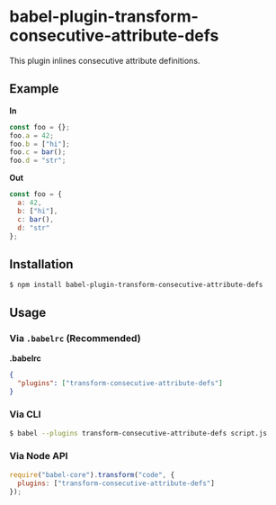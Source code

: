 # babel-plugin-transform-consecutive-attribute-defs

This plugin inlines consecutive attribute definitions.

## Example

**In**

```javascript
const foo = {};
foo.a = 42;
foo.b = ["hi"];
foo.c = bar();
foo.d = "str";
```

**Out**

```javascript
const foo = {
  a: 42,
  b: ["hi"],
  c: bar(),
  d: "str"
};
```

## Installation

```sh
$ npm install babel-plugin-transform-consecutive-attribute-defs
```

## Usage

### Via `.babelrc` (Recommended)

**.babelrc**

```json
{
  "plugins": ["transform-consecutive-attribute-defs"]
}
```

### Via CLI

```sh
$ babel --plugins transform-consecutive-attribute-defs script.js
```

### Via Node API

```javascript
require("babel-core").transform("code", {
  plugins: ["transform-consecutive-attribute-defs"]
});
```
